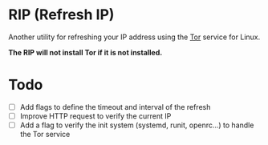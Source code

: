 # RIP (Refresh IP)

Another utility for refreshing your IP address using the [Tor](https://www.torproject.org/) service for Linux.

**The RIP will not install Tor if it is not installed.**

# Todo

- [ ] Add flags to define the timeout and interval of the refresh
- [ ] Improve HTTP request to verify the current IP
- [ ] Add a flag to verify the init system (systemd, runit, openrc...) to handle the Tor service
